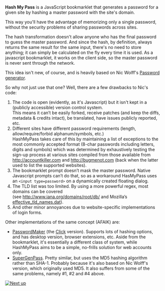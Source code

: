 **Hash My Pass** is a JavaScript bookmarklet
that generates a password for a given site
by hashing a master password with the site's domain.

This way you'll have the advantage of memorizing only a single password,
without the security problems of sharing passwords across sites.

The hash transformation doesn't allow anyone
who has the final password
to guess the master password.
And since the hash, by definition,
always returns the same result for the same input,
there's no need to store anything;
it can simply be calculated on the fly every time it is used.
As a javascript bookmarklet, it works on the client side,
so the master password is never sent through the network.

This idea isn't new, of course,
and is heavily based on Nic Wolff's
[Password generator](http://angel.net/~nic/passwd.sha1.html).

So why not just use that one?
Well, there are a few drawbacks to Nic's code:

1. The code is open (evidently, as it's Javascript)
   but it isn't kept in a (publicly accessible) version control system.  
   This means it can’t be easily forked,
   receive patches (and keep the diffs, metadata & credits intact),
   be translated, have issues publicly reported, etc.
2. Different sites have different password requirements
   (length, allow/require/forbid alphanum/symbols, etc.)  
   HashMyPass takes care of this
   by maintaining a list of exceptions
   to the most commonly accepted format
   (8-char passwords including letters, digits and symbols)
   which was determined by exhaustively testing
   the sign-up process at various sites
   compiled from those available from
   http://accountkiller.com and http://bugmenot.com
   (back when the latter used to list the supported websites).
3. The bookmarklet prompt doesn’t mask the master password.
   Native Javascript prompts can’t do that,
   so as a workaround HasMyPass uses an `<input type=password>`
   on a dynamically created floating dialog.
4. The TLD list was too limited.
   By using a more powerful regex, most domains can be covered  
   (see http://www.iana.org/domains/root/db/
   and Mozilla’s [effective_tld_names.dat](http://mxr.mozilla.org/mozilla/source/netwerk/dns/src/effective_tld_names.dat?raw=1)).
5. And other minor annoyances
   due to website-specific implementations
   of login forms.



Other implementations of the same concept (AFAIK) are:
- [PasswordMaker](http://www.passwordmaker.org)
  (the [Click](http://www.passwordmaker.org/Click) version).
  Supports lots of hashing options, and has desktop version,
  browser extensions, etc. Aside from the bookmarklet,
  it's essentially a different class of system,
  while HashMyPass aims to be a simple, no-frills solution
  for web accounts only.
- [SuperGenPass](http://supergenpass.com/).
  Pretty similar, but uses the MD5 hashing algorithm rather than SHA-1.
  Probably because it's also based on Nic Wolff's version,
  which originally used MD5.
  It also suffers from some of the same problems,
  namely #1, #2 and #4 above.

[![Next up](https://badge.waffle.io/waldyrious/hash-my-pass.png?label=next-up)](http://waffle.io/waldyrious/hash-my-pass)

